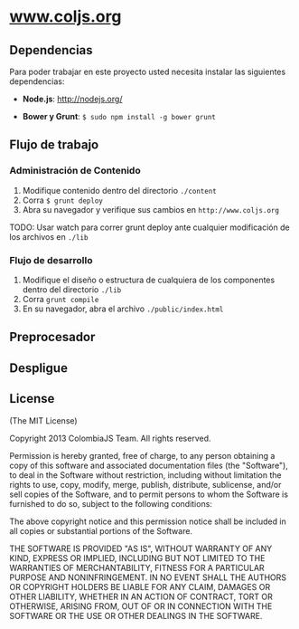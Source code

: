 # www.coljs.org

## Dependencias
Para poder trabajar en este proyecto usted necesita
instalar las siguientes dependencias:

* **Node.js**: http://nodejs.org/

* **Bower y Grunt**: ```$ sudo npm install -g bower grunt```

## Flujo de trabajo
### Administración de Contenido
1. Modifique contenido dentro del directorio ```./content```
2. Corra ```$ grunt deploy```
3. Abra su navegador y verifique sus cambios en ```http://www.coljs.org```

TODO: Usar watch para correr grunt deploy ante
cualquier modificación de los archivos en ```./lib```


### Flujo de desarrollo
1. Modifique el diseño o estructura de cualquiera de los
componentes dentro del directorio ```./lib```
2. Corra ```grunt compile```
3. En su navegador, abra el archivo ```./public/index.html```

## Preprocesador

## Despligue

## License
(The MIT License)

Copyright 2013 ColombiaJS Team. All rights reserved.

Permission is hereby granted, free of charge, to any person obtaining a copy
of this software and associated documentation files (the "Software"), to
deal in the Software without restriction, including without limitation the
rights to use, copy, modify, merge, publish, distribute, sublicense, and/or
sell copies of the Software, and to permit persons to whom the Software is
furnished to do so, subject to the following conditions:

The above copyright notice and this permission notice shall be included in
all copies or substantial portions of the Software.

THE SOFTWARE IS PROVIDED "AS IS", WITHOUT WARRANTY OF ANY KIND, EXPRESS OR
IMPLIED, INCLUDING BUT NOT LIMITED TO THE WARRANTIES OF MERCHANTABILITY,
FITNESS FOR A PARTICULAR PURPOSE AND NONINFRINGEMENT. IN NO EVENT SHALL THE
AUTHORS OR COPYRIGHT HOLDERS BE LIABLE FOR ANY CLAIM, DAMAGES OR OTHER
LIABILITY, WHETHER IN AN ACTION OF CONTRACT, TORT OR OTHERWISE, ARISING
FROM, OUT OF OR IN CONNECTION WITH THE SOFTWARE OR THE USE OR OTHER DEALINGS
IN THE SOFTWARE.
